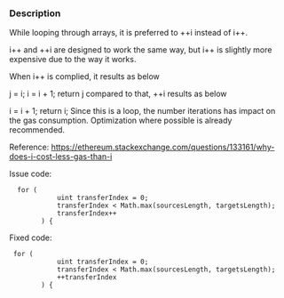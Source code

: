 ### Description
While looping through arrays, it is preferred to ++i instead of i++.

i++ and ++i are designed to work the same way, but i++ is slightly more expensive due to the way it works.

When i++ is complied, it results as below

j = i;
i = i + 1;
return j
compared to that, ++i results as below

i = i + 1;
return i;
Since this is a loop, the number iterations has impact on the gas consumption. Optimization where possible is already recommended.

Reference:
https://ethereum.stackexchange.com/questions/133161/why-does-i-cost-less-gas-than-i

Issue code:
```
  for (
            uint transferIndex = 0;
            transferIndex < Math.max(sourcesLength, targetsLength);
            transferIndex++
        ) {
```
Fixed code:
```
 for (
            uint transferIndex = 0;
            transferIndex < Math.max(sourcesLength, targetsLength);
            ++transferIndex
        ) {
```